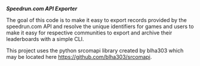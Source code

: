 **_Speedrun.com API Exporter_**

The goal of this code is to make it easy to export records provided by the speedrun.com API and resolve the unique identifiers for games and users to make it easy for respective communities to export and archive their leaderboards with a simple CLI.

This project uses the python srcomapi library created by blha303 which may be located here https://github.com/blha303/srcomapi.
